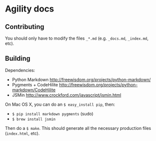 # Agility docs

## Contributing

You should only have to modify the files `_*.md` (e.g. `_docs.md`, `_index.md`, etc).

## Building

Dependencies:

+ Python Markdown http://freewisdom.org/projects/python-markdown/
+ Pygments + CodeHilite http://freewisdom.org/projects/python-markdown/CodeHilite
+ JSMin http://www.crockford.com/javascript/jsmin.html

On Mac OS X, you can do an `$ easy_install pip`, then:

+ `$ pip install markdown pygments` (sudo)
+ `$ brew install jsmin`

Then do a `$ make`. This should generate all the necessary production files (`index.html`, etc).
